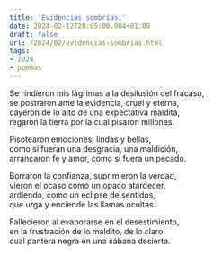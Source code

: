 ```yaml
---
title: 'Evidencias sombrías.'
date: 2024-02-12T20:05:00.004+01:00
draft: false
url: /2024/02/evidencias-sombrias.html
tags: 
- 2024
- poemas
---
```


Se rindieron mis lágrimas a la desilusión del fracaso,  
se postraron ante la evidencia, cruel y eterna,  
cayeron de lo alto de una expectativa maldita,  
regaron la tierra por la cual pisaron millones.  

Pisotearon emociones, lindas y bellas,  
como si fueran una desgracia, una maldición,  
arrancaron fe y amor, como si fuera un pecado.  

Borraron la confianza, suprimieron la verdad,  
vieron el ocaso como un opaco atardecer,  
ardiendo, como un eclipse de sentidos,  
que urga y enciende las llamas ocultas.  

Fallecieron al evaporarse en el desestimiento,  
en la frustración de lo maldito, de lo claro  
cual pantera negra en una sábana desierta.  
